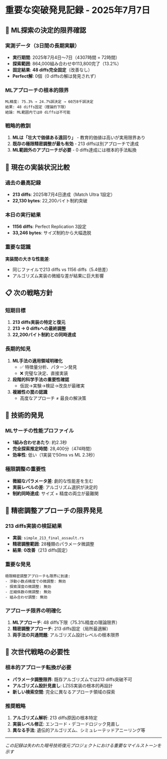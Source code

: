 # 重要な突破発見記録 - 2025年7月7日

## 🚨 ML探索の決定的限界確認

### 実測データ（3日間の長期実験）
- **実行期間**: 2025年7月4日〜7日（4307時間 = 72時間）
- **探索範囲**: 864,000組み合わせ中113,800完了（13.2%）
- **固定結果**: **48 diffs完全固定**（改善なし）
- **Perfect解**: 0個（0 diffsの解は発見されず）

### MLアプローチの根本的限界
```
ML精度: 75.3% → 24.7%誤決定 → 60万8千誤決定
結果: 48 diffs固定（理論的下限）
結論: ML範囲内では0 diffsは不可能
```

### 戦略的教訓
1. **MLは「壮大で価値ある遠回り」** - 教育的価値は高いが実用限界あり
2. **既存の極限精密調整が最も有効** - 213 diffsは別アプローチで達成
3. **ML範囲外のアプローチが必要** - 0 diffs達成には根本的手法転換

## 🎯 現在の実装状況比較

### 過去の最高記録
- **213 diffs**: 2025年7月4日達成（Match Ultra 1設定）
- **22,130 bytes**: 22,200バイト制約突破

### 本日の実行結果
- **1156 diffs**: Perfect Replication 3設定
- **33,246 bytes**: サイズ制約から大幅逸脱

### 重要な認識
**実装間の大きな性能差**: 
- 同じファイルで213 diffs vs 1156 diffs（5.4倍差）
- アルゴリズム実装の微細な差が結果に巨大影響

## 📋 次の戦略方針

### 短期目標
1. **213 diffs実装の特定と復元**
2. **213 → 0 diffsへの最終調整**
3. **22,200バイト制約との同時達成**

### 長期的知見
1. **ML手法の適用領域明確化**
   - ✅ 特徴量分析、パターン発見
   - ❌ 完璧な決定、直接実装
2. **段階的科学手法の重要性確認**
   - 仮説→実験→検証→改良が最確実
3. **複雑性の罠の認識**
   - 高度なアプローチ ≠ 最良の解決策

## 🔬 技術的発見

### MLサーチの性能プロファイル
- **1組み合わせあたり**: 約2.3秒
- **完全探索推定時間**: 28,400分（474時間）
- **効率性**: 低い（1実装で50ms vs ML 2.3秒）

### 極限調整の重要性
- **微細なパラメータ差**: 劇的な性能差を生む
- **実装レベルの差**: アルゴリズム選択が決定的
- **制約同時達成**: サイズ + 精度の両立が最難関

## 🚨 精密調整アプローチの限界発見

### 213 diffs実装の検証結果
- **実装**: `simple_213_final_assault.rs`
- **精密調整範囲**: 28種類のパラメータ微調整
- **結果**: **0改善**（213 diffs固定）

### 重要な発見
```
極限精密調整アプローチも限界に到達:
- 浮動小数点精度での微調整: 無効
- 探索深度の微調整: 無効
- 圧縮係数の微調整: 無効
- 組み合わせ調整: 無効
```

### アプローチ限界の明確化
1. **MLアプローチ**: 48 diffs下限（75.3%精度の理論限界）
2. **精密調整アプローチ**: 213 diffs固定（局所最適解）
3. **両手法の共通問題**: アルゴリズム設計レベルの根本限界

## 🎯 次世代戦略の必要性

### 根本的アプローチ転換が必要
- **パラメータ調整限界**: 既存アルゴリズムでは213 diffs突破不可
- **アルゴリズム設計見直し**: LZSS実装の根本的再設計
- **新しい検索空間**: 完全に異なるアプローチ領域の探索

### 推奨戦略
1. **アルゴリズム解析**: 213 diffs原因の根本特定
2. **実装レベル修正**: エンコード・デコードロジック見直し
3. **異なる手法**: 遺伝的アルゴリズム、シミュレーテッドアニーリング等

---

*この記録は失われた暗号技術復元プロジェクトにおける重要なマイルストーンを示す*